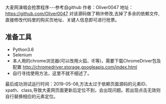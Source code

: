 大麦网演唱会抢票程序---参考自github 作者：Oliver0047  地址：https://github.com/Oliver0047 
对该源码做了稍许修改,去掉了多余的依赖文件,直接修改代码里的购买页地址、关键人信息即可进行抢票。

## 准备工具
* Python3.6
* Selenium
* 本人用的chrome浏览器(可以改用火狐、IE等)，需要下载ChromeDriver包及配置  http://chromedriver.storage.googleapis.com/index.html 
* 自行寻找使用方法，这里不就不细述了。


最后成功测试运行时间：2019-05-08,方法太过于依赖页面源码的元素ID、xpath、class,导致大麦网页面更新后定位不到，会出现问题。若出现点击无效则自行替换相应的元素定位。
